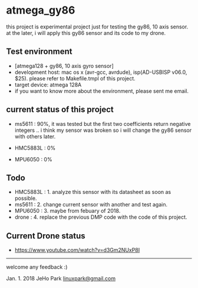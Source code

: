 # atmega_gy86
 this project is experimental project just for testing the gy86, 10 axis sensor.
at the later, i will apply this gy86 sensor and its code to my drone.


## Test environment

  - [atmega128 + gy86, 10 axis gyro sensor]
  - development host: mac os x (avr-gcc, avrdude), isp(AD-USBISP v06.0, $25).  please refer to Makefile.tmpl of this project.
  - target device: atmega 128A
  - if you want to know more about the environment, please sent me email.


## current status of this project

  - ms5611   : 90%,
               it was tested but the first two coefficients return negative integers ..
			   i think my sensor was broken so i will change the gy86 sensor with others later. 

  - HMC5883L : 0%
  - MPU6050  : 0%


## Todo

  - HMC5883L :
               1. analyze this sensor with its datasheet as soon as possible. 
  - ms5611   : 
               2. change current sensor with another and test again.
  - MPU6050  :
               3. maybe from febuary of 2018.
  - drone    :
               4. replace the previous DMP code with the code of this project.


## Current Drone status

   - https://www.youtube.com/watch?v=d3Gm2NUxP8I

--- 
 welcome any feedback :)

 Jan.  1. 2018
 JeHo Park <linuxpark@gmail.com> 
